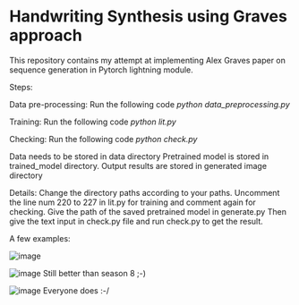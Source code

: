# Handwriting Synthesis using Graves approach

This repository contains my attempt at implementing Alex Graves paper on sequence generation in Pytorch lightning module.

Steps:

Data pre-processing: Run the following code
_python data_preprocessing.py_

Training: Run the following code
_python lit.py_

Checking: Run the following code
_python check.py_

Data needs to be stored in data directory
Pretrained model is stored in trained_model directory.
Output results are stored in generated image directory

Details:
Change the directory paths according to your paths.
Uncomment the line num 220 to 227 in lit.py for training and comment again for checking.
Give the path of the saved pretrained model in generate.py
Then give the text input in check.py file and run check.py to get the result.

A few examples:

![image](https://user-images.githubusercontent.com/87189221/125092442-a66ed480-e0d1-11eb-9518-2f0b008bd6e3.png)

![image](https://user-images.githubusercontent.com/87189221/125092598-c900ed80-e0d1-11eb-830d-136846fa707a.png)
Still better than season 8 ;-)

![image](https://user-images.githubusercontent.com/87189221/125092642-d28a5580-e0d1-11eb-887f-44b1ee723b5e.png)
Everyone does :-/
